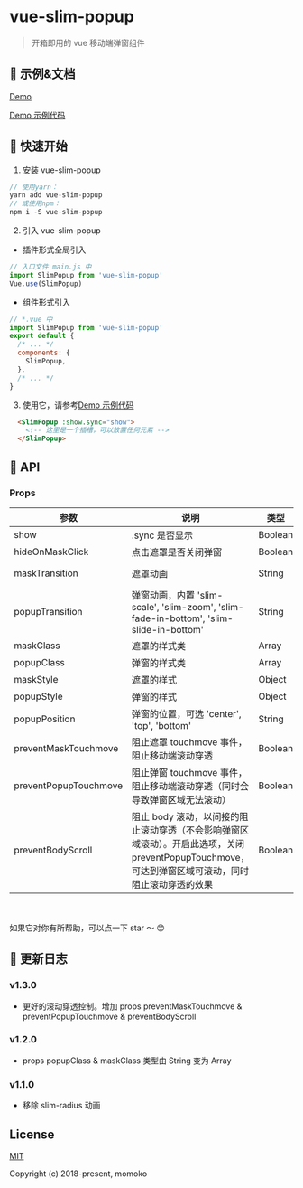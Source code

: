 # vue-slim-popup

> 开箱即用的 vue 移动端弹窗组件

## 🐠 示例&文档

[Demo](https://wannaxiao.github.io/vue-slim-popup/demo/)

[Demo 示例代码](https://github.com/wannaxiao/vue-slim-popup/blob/master/src/App.vue)

## 🚀 快速开始

1.  安装 vue-slim-popup

```js
// 使用yarn：
yarn add vue-slim-popup
// 或使用npm：
npm i -S vue-slim-popup
```

2.  引入 vue-slim-popup

- 插件形式全局引入

```js
// 入口文件 main.js 中
import SlimPopup from 'vue-slim-popup'
Vue.use(SlimPopup)
```

- 组件形式引入

```js
// *.vue 中
import SlimPopup from 'vue-slim-popup'
export default {
  /* ... */
  components: {
    SlimPopup,
  },
  /* ... */
}
```

3.  使用它，请参考[Demo 示例代码](https://github.com/wannaxiao/vue-slim-popup/blob/master/src/App.vue)
```html
  <SlimPopup :show.sync="show">
    <!-- 这里是一个插槽，可以放置任何元素 -->
  </SlimPopup>
```

## 🔌 API

### Props

| 参数 | 说明 | 类型 | 默认值 |
| --- | --- | --- | --- |
| show | .sync 是否显示 | Boolean | false |
| hideOnMaskClick | 点击遮罩是否关闭弹窗 | Boolean | false |
| maskTransition | 遮罩动画 | String | slim-fade |
| popupTransition | 弹窗动画，内置 'slim-scale', 'slim-zoom', 'slim-fade-in-bottom', 'slim-slide-in-bottom' | String | slim-scale |
| maskClass | 遮罩的样式类 | Array | null |
| popupClass | 弹窗的样式类 | Array | null |
| maskStyle | 遮罩的样式 | Object | null |
| popupStyle | 弹窗的样式 | Object | null |
| popupPosition | 弹窗的位置，可选 'center', 'top', 'bottom' | String | center |
| preventMaskTouchmove | 阻止遮罩 touchmove 事件，阻止移动端滚动穿透 | Boolean | true |
| preventPopupTouchmove | 阻止弹窗 touchmove 事件，阻止移动端滚动穿透（同时会导致弹窗区域无法滚动） | Boolean | true |
| preventBodyScroll | 阻止 body 滚动，以间接的阻止滚动穿透（不会影响弹窗区域滚动）。开启此选项，关闭 preventPopupTouchmove，可达到弹窗区域可滚动，同时阻止滚动穿透的效果 | Boolean | false |

<br>
<br>
如果它对你有所帮助，可以点一下 star ～ 😊

## 📝 更新日志

### v1.3.0

* 更好的滚动穿透控制。增加 props preventMaskTouchmove & preventPopupTouchmove & preventBodyScroll

### v1.2.0

* props popupClass & maskClass 类型由 String 变为 Array

### v1.1.0

* 移除 slim-radius 动画

## License

[MIT](http://opensource.org/licenses/MIT)

Copyright (c) 2018-present, momoko
